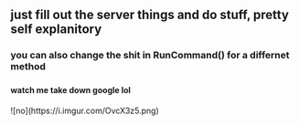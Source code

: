 <h2>just fill out the server things and do stuff, pretty self explanitory</h2>
<h3>you can also change the shit in RunCommand() for a differnet method<h3>
  
  
 <h4>watch me take down google lol</h4>
![no](https://i.imgur.com/OvcX3z5.png)

